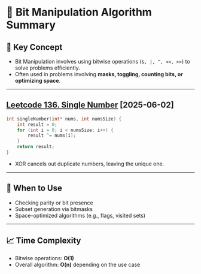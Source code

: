 # 🧭 Bit Manipulation Algorithm Summary

## 📌 Key Concept

- Bit Manipulation involves using bitwise operations (`&, |, ^, <<, >>`) to solve problems efficiently.
- Often used in problems involving **masks, toggling, counting bits, or optimizing space**.

---

## [Leetcode 136. Single Number](https://leetcode.com/problems/single-number/) [2025-06-02]

```c
int singleNumber(int* nums, int numsSize) {
    int result = 0;
    for (int i = 0; i < numsSize; i++) {
        result ^= nums[i];
    }
    return result;
}
```

- XOR cancels out duplicate numbers, leaving the unique one.

---

## 🔧 When to Use

- Checking parity or bit presence
- Subset generation via bitmasks
- Space-optimized algorithms (e.g., flags, visited sets)

---

## 📈 Time Complexity

- Bitwise operations: **O(1)**
- Overall algorithm: **O(n)** depending on the use case
